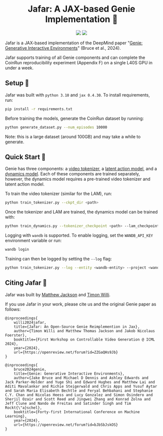 <h1 align="center">Jafar: A JAX-based Genie Implementation 🧞</h1>

<p align="center">
    <a href= "https://github.com/FLAIROx/jafar/blob/main/LICENSE">
        <img src="https://img.shields.io/badge/license-Apache2.0-blue.svg" /></a>
    <a href= "https://github.com/psf/black">
        <img src="https://img.shields.io/badge/code%20style-black-000000.svg" /></a>
</p>

Jafar is a JAX-based implementation of the DeepMind paper "[Genie: Generative Interactive Environments](https://arxiv.org/abs/2402.15391)" (Bruce et al., 2024).

Jafar supports training of all Genie components and can complete the CoinRun reproducibility experiment (Appendix F) on a single L40S GPU in under a week.

<h2 name="start" id="start">Setup 🧗 </h2>

Jafar was built with `python 3.10` and `jax 0.4.30`. To install requirements, run:

```bash
pip install -r requirements.txt
```

Before training the models, generate the CoinRun dataset by running:

```bash
python generate_dataset.py --num_episodes 10000
```

Note: this is a large dataset (around 100GB) and may take a while to generate.

<h2 name="train" id="train">Quick Start 🚀 </h2>

Genie has three components: a [video tokenizer](models/tokenizer.py), a [latent action model](models/lam.py), and a [dynamics model](models/dynamics.py). Each of these components are trained separately, however, the dynamics model requires a pre-trained video tokenizer and latent action model.

To train the video tokenizer (similar for the LAM), run:

```bash
python train_tokenizer.py --ckpt_dir <path>
```

Once the tokenizer and LAM are trained, the dynamics model can be trained with:

```bash
python train_dynamics.py --tokenizer_checkpoint <path> --lam_checkpoint <path>
```

Logging with `wandb` is supported. To enable logging, set the `WANDB_API_KEY` environment variable or run:

```bash
wandb login
```

Training can then be logged by setting the `--log` flag:

```bash
python train_tokenizer.py --log --entity <wandb-entity> --project <wandb-project>
```

<h2 name="cite" id="cite">Citing Jafar 📜 </h2>

Jafar was built by [Matthew Jackson](https://matthewtjackson.com) and [Timon Willi](https://www.timonwilli.com).

If you use Jafar in your work, please cite us and the original Genie paper as follows:

```
@inproceedings{
    willi2024jafar,
    title={Jafar: An Open-Source Genie Reimplemention in Jax},
    author={Timon Willi and Matthew Thomas Jackson and Jakob Nicolaus Foerster},
    booktitle={First Workshop on Controllable Video Generation @ ICML 2024},
    year={2024},
    url={https://openreview.net/forum?id=ZZGaQHs9Jb}
}
```
```
@inproceedings{
    bruce2024genie,
    title={Genie: Generative Interactive Environments},
    author={Jake Bruce and Michael D Dennis and Ashley Edwards and Jack Parker-Holder and Yuge Shi and Edward Hughes and Matthew Lai and Aditi Mavalankar and Richie Steigerwald and Chris Apps and Yusuf Aytar and Sarah Maria Elisabeth Bechtle and Feryal Behbahani and Stephanie C.Y. Chan and Nicolas Heess and Lucy Gonzalez and Simon Osindero and Sherjil Ozair and Scott Reed and Jingwei Zhang and Konrad Zolna and Jeff Clune and Nando de Freitas and Satinder Singh and Tim Rockt{\"a}schel},
    booktitle={Forty-first International Conference on Machine Learning},
    year={2024},
    url={https://openreview.net/forum?id=bJbSbJskOS}
}
```
